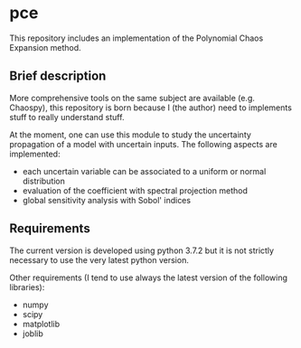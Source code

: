 # pce
This repository includes an implementation of the Polynomial Chaos Expansion method.

## Brief description
More comprehensive tools on the same subject are available (e.g. Chaospy), this repository is born because I (the author) need to implements stuff to really understand stuff.

At the moment, one can use this module to study the uncertainty propagation of a model with uncertain inputs. The following aspects are implemented:

* each uncertain variable can be associated to a uniform or normal distribution
* evaluation of the coefficient with spectral projection method
* global sensitivity analysis with Sobol' indices

## Requirements

The current version is developed using python 3.7.2 but it is not strictly necessary to use the very latest python version.

Other requirements (I tend to use always the latest version of the following libraries):

* numpy
* scipy
* matplotlib
* joblib
